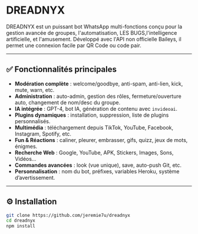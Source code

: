 # DREADNYX

DREADNYX est un puissant bot WhatsApp multi-fonctions conçu pour la gestion avancée de groupes, l'automatisation, LES BUGS,l'intelligence artificielle, et l'amusement. Développé avec l'API non officielle Baileys, il permet une connexion facile par QR Code ou code pair.

---

## ✅ Fonctionnalités principales

- **Modération complète** : welcome/goodbye, anti-spam, anti-lien, kick, mute, warn, etc.
- **Administration** : auto-admin, gestion des rôles, fermeture/ouverture auto, changement de nom/desc du groupe.
- **IA intégrée** : GPT-4, bot IA, génération de contenu avec `invideoai`.
- **Plugins dynamiques** : installation, suppression, liste de plugins personnalisés.
- **Multimédia** : téléchargement depuis TikTok, YouTube, Facebook, Instagram, Spotify, etc.
- **Fun & Réactions** : caliner, pleurer, embrasser, gifs, quizz, jeux de mots, énigmes.
- **Recherche Web** : Google, YouTube, APK, Stickers, Images, Sons, Vidéos...
- **Commandes avancées** : look (vue unique), save, auto-push Git, etc.
- **Personnalisation** : nom du bot, préfixes, variables Heroku, système d’avertissement.

---

## ⚙️ Installation

```bash
git clone https://github.com/jeremie7u/dreadnyx
cd dreadnyx
npm install